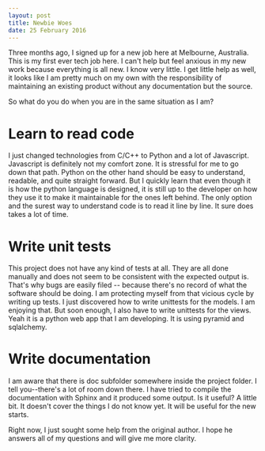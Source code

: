 ```yaml
---
layout: post
title: Newbie Woes
date: 25 February 2016
---
```


Three months ago, I signed up for a new job here at Melbourne, Australia. This is my first ever tech job here. I can't help but feel anxious in my new work because everything is all new. I know very little. I get little help as well, it looks like I am pretty much on my own with the responsibility of maintaining an existing product without any documentation but the source.

So what do you do when you are in the same situation as I am?

# Learn to read code

I just changed technologies from C/C++ to Python and a lot of Javascript. Javascript is definitely not my comfort zone. It is stressful for me to go down that path. Python on the other hand should be easy to understand, readable, and quite straight forward. But I quickly learn that even though it is how the python language is designed, it is still up to the developer on how they use it to make it maintainable for the ones left behind. The only option and the surest way to understand code is to read it line by line. It sure does takes a lot of time.

# Write unit tests

This project does not have any kind of tests at all. They are all done manually and does not seem to be consistent with the expected output is. That's why bugs are easily filed -- because there's no record of what the software should be doing. I am protecting myself from that vicious cycle by writing up tests. I just discovered how to write unittests for the models. I am enjoying that. But soon enough, I also have to write unittests for the views. Yeah it is a python web app that I am developing. It is using pyramid and sqlalchemy.

# Write documentation

I am aware that there is doc subfolder somewhere inside the project folder. I tell you--there's a lot of room down there. I have tried to compile the documentation with Sphinx and it produced some output. Is it useful? A little bit. It doesn't cover the things I do not know yet. It will be useful for the new starts.

Right now, I just sought some help from the original author. I hope he answers all of my questions and will give me more clarity.